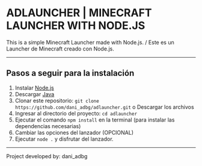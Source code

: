 # ADLAUNCHER | MINECRAFT LAUNCHER WITH NODE.JS

This is a simple Minecraft Launcher made with Node.js. / Este es un Launcher de Minecraft creado con Node.js.

---
## Pasos a seguir para la instalación

1. Instalar [Node.js](https://nodejs.org/en/)
2. Descargar [Java](https://www.oracle.com/java/technologies/downloads/#java17)
3. Clonar este repositorio: `git clone https://github.com/dani_adbg/adlauncher.git` o Descargar los archivos
4. Ingresar al directorio del proyecto: `cd adlauncher`
5. Ejecutar el comando `npm install` en la terminal (para instalar las dependencias necesarias)
6. Cambiar las opciones del lanzador (OPCIONAL)
7. Ejecutar `node .` y disfrutar del lanzador.

----

Project developed by: dani_adbg